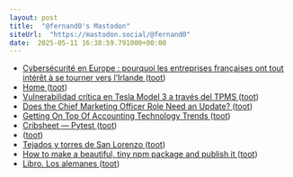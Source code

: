 ```yaml
---
layout: post
title:  "@fernand0's Mastodon"
siteUrl:  "https://mastodon.social/@fernand0"
date:  2025-05-11 16:38:59.791000+00:00
---
```

*  [Cybersécurité en Europe : pourquoi les entreprises françaises ont tout intérêt à se tourner vers l’Irlande ](https://siecledigital.fr/2025/05/07/cybersecurite-en-europe-pourquoi-les-entreprises-francaises-ont-tout-interet-a-se-tourner-vers-lirlande) ([toot](https://mastodon.social/@fernand0/114490182191676194))
*  [Home ](https://github.com/Z3Prover/z3/wik) ([toot](https://mastodon.social/@fernand0/114489988617568286))
*  [Vulnerabilidad crítica en Tesla Model 3 a través del TPMS ](https://unaaldia.hispasec.com/2025/05/vulnerabilidad-critica-en-tesla-model-3-a-traves-del-tpms.htm) ([toot](https://mastodon.social/@fernand0/114489714405852543))
*  [Does the Chief Marketing Officer Role Need an Update? ](https://hbr.org/2025/05/does-the-chief-marketing-officer-role-need-an-updat) ([toot](https://mastodon.social/@fernand0/114489411310674370))
*  [Getting On Top Of Accounting Technology Trends ](https://thedatascientist.com/getting-on-top-of-accounting-technology-trends) ([toot](https://mastodon.social/@fernand0/114489198009721340))
*  [Cribsheet — Pytest ](https://datawookie.dev/blog/2025/04/pytest-cheat-sheet) ([toot](https://mastodon.social/@fernand0/114488987510866745))
*  [ ](https://www.euractiv.com/section/politics/opinion/the-brief-how-france-paved-the-way-to-spains-blackout/) ([toot](https://mastodon.social/@fernand0/114488788234059869))
*  [Tejados y torres de San Lorenzo ](https://www.flickr.com/photos/fernand0/54479570788) ([toot](https://mastodon.social/@fernand0/114488694243950763))
*  [How to make a beautiful, tiny npm package and publish it ](https://medium.com/@Bamblehorse/how-to-make-a-beautiful-tiny-npm-package-and-publish-it-2881d4307f7) ([toot](https://mastodon.social/@fernand0/114488538597746291))
*  [Libro. Los alemanes ](https://fotografiasenmovimiento.wordpress.com/2025/05/11/libro-los-alemanes) ([toot](https://mastodon.social/@fernand0/114488463436939383))
